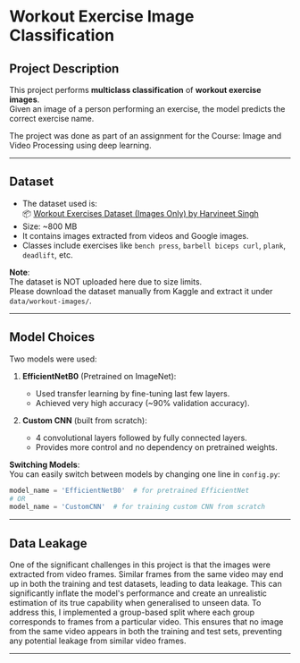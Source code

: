 # Workout Exercise Image Classification

## Project Description

This project performs **multiclass classification** of **workout exercise images**.  
Given an image of a person performing an exercise, the model predicts the correct exercise name.

The project was done as part of an assignment for the Course: Image and Video Processing using deep learning.

---

## Dataset

- The dataset used is:  
  📦 [Workout Exercises Dataset (Images Only) by Harvineet Singh](https://www.kaggle.com/datasets/hasyimabdillah/workoutexercises-images)
- Size: ~800 MB
- It contains images extracted from videos and Google images.
- Classes include exercises like `bench press`, `barbell biceps curl`, `plank`, `deadlift`, etc.

**Note**:  
The dataset is NOT uploaded here due to size limits.  
Please download the dataset manually from Kaggle and extract it under `data/workout-images/`.

---

## Model Choices

Two models were used:

1. **EfficientNetB0** (Pretrained on ImageNet):
   - Used transfer learning by fine-tuning last few layers.
   - Achieved very high accuracy (~90% validation accuracy).

2. **Custom CNN** (built from scratch):
   - 4 convolutional layers followed by fully connected layers.
   - Provides more control and no dependency on pretrained weights.

**Switching Models**:  
You can easily switch between models by changing one line in `config.py`:

```python
model_name = 'EfficientNetB0'  # for pretrained EfficientNet
# OR
model_name = 'CustomCNN'  # for training custom CNN from scratch
```

---

## Data Leakage 
One of the significant challenges in this project is that the images were extracted from video frames. Similar frames from the same video may end up in both the training and test datasets, leading to data leakage. This can significantly inflate the model's performance and create an unrealistic estimation of its true capability when generalised to unseen data.
To address this, I implemented a group-based split where each group corresponds to frames from a particular video. This ensures that no image from the same video appears in both the training and test sets, preventing any potential leakage from similar video frames.

---

